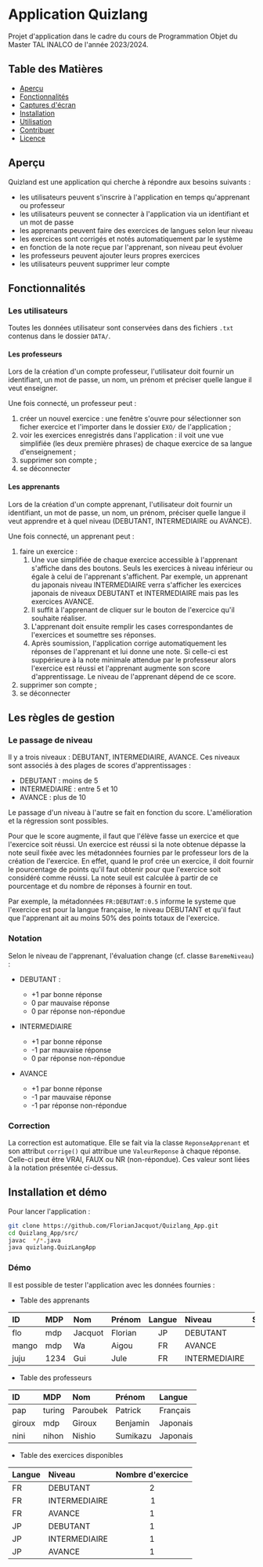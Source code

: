 # Application Quizlang
Projet d'application dans le cadre du cours de Programmation Objet du Master TAL INALCO de l'année 2023/2024.

## Table des Matières

- [Aperçu](#aperçu)
- [Fonctionnalités](#fonctionnalités)
- [Captures d'écran](#captures-décran)
- [Installation](#installation)
- [Utilisation](#utilisation)
- [Contribuer](#contribuer)
- [Licence](#licence)

## Aperçu

Quizland est une application qui cherche à répondre aux besoins suivants :
- les utilisateurs peuvent s'inscrire à l'application en temps qu'apprenant ou professeur
- les utilisateurs peuvent se connecter à l'application via un identifiant et un mot de passe
- les apprenants peuvent faire des exercices de langues selon leur niveau
- les exercices sont corrigés et notés automatiquement par le système
- en fonction de la note reçue par l'apprenant, son niveau peut évoluer
- les professeurs peuvent ajouter leurs propres exercices
- les utilisateurs peuvent supprimer leur compte

## Fonctionnalités

### Les utilisateurs

Toutes les données utilisateur sont conservées dans des fichiers `.txt` contenus dans le dossier `DATA/`.

#### Les professeurs

Lors de la création d'un compte professeur, l'utilisateur doit fournir un identifiant, un mot de passe, un nom, un prénom et préciser quelle langue il veut enseigner.

Une fois connecté, un professeur peut :
1. créer un nouvel exercice : une fenêtre s'ouvre pour sélectionner son ficher exercice et l'importer dans le dossier `EXO/` de l'application ;
2. voir les exercices enregistrés dans l'application : il voit une vue simplifiée (les deux première phrases) de chaque exercice de sa langue d'enseignement ;
3. supprimer son compte ;
4. se déconnecter


#### Les apprenants

Lors de la création d'un compte apprenant, l'utilisateur doit fournir un identifiant, un mot de passe, un nom, un prénom, préciser quelle langue il veut apprendre et à quel niveau (DEBUTANT, INTERMEDIAIRE ou AVANCE).

Une fois connecté, un apprenant peut :
1. faire un exercice :
    1. Une vue simplifiée de chaque exercice accessible à l'apprenant  s'affiche dans des boutons. Seuls les exercices à niveau inférieur ou égale à celui de l'apprenant s'affichent. Par exemple, un apprenant du japonais niveau INTERMEDIAIRE verra s'afficher les exercices japonais de niveaux DEBUTANT et INTERMEDIAIRE mais pas les exercices AVANCE.  
    2. Il suffit à l'apprenant de cliquer sur le bouton de l'exercice qu'il souhaite réaliser.
    3. L'apprenant doit ensuite remplir les cases correspondantes de l'exercices et soumettre ses réponses.
    4. Après soumission, l'application corrige automatiquement les réponses de l'apprenant et lui donne une note. Si celle-ci est suppérieure à la note minimale attendue par le professeur alors l'exercice est réussi et l'apprenant augmente son score d'apprentissage. Le niveau de l'apprenant dépend de ce score.
2. supprimer son compte ;
3. se déconnecter

## Les règles de gestion

### Le passage de niveau

Il y a trois niveaux : DEBUTANT, INTERMEDIAIRE, AVANCE. Ces niveaux sont associés à des plages de scores d'apprentissages :
- DEBUTANT : moins de 5
- INTERMEDIAIRE : entre 5 et 10
- AVANCE : plus de 10

Le passage d'un niveau à l'autre se fait en fonction du score. L'amélioration et la régression sont possibles.

Pour que le score augmente, il faut que l'élève fasse un exercice et que l'exercice soit réussi. Un exercice est réussi si la note obtenue dépasse la note seuil fixée avec les métadonnées fournies par le professeur lors de la création de l'exercice. En effet, quand le prof crée un exercice, il doit fournir le pourcentage de points qu'il faut obtenir pour que l'exercice soit considéré comme réussi. La note seuil est calculée à partir de ce pourcentage et du nombre de réponses à fournir en tout.

Par exemple, la métadonnées `FR:DEBUTANT:0.5` informe le systeme que l'exercice est pour la langue française, le niveau DEBUTANT et qu'il faut que l'apprenant ait au moins 50% des points totaux de l'exercice. 

### Notation

Selon le niveau de l'apprenant, l'évaluation change (cf. classe `BaremeNiveau`) :
- DEBUTANT :
    - +1 par bonne réponse
    - 0 par mauvaise réponse
    - 0 par réponse non-répondue

- INTERMEDIAIRE
    - +1 par bonne réponse
    - -1 par mauvaise réponse
    - 0 par réponse non-répondue

- AVANCE
    - +1 par bonne réponse
    - -1 par mauvaise réponse
    - -1 par réponse non-répondue

### Correction

La correction est automatique. Elle se fait via la classe `ReponseApprenant` et son attribut `corrige()` qui attribue une `ValeurReponse` à chaque réponse. Celle-ci peut être VRAI, FAUX ou NR (non-répondue). Ces valeur sont liées à la notation présentée ci-dessus. 

## Installation et démo

Pour lancer l'application :
```bash
git clone https://github.com/FlorianJacquot/Quizlang_App.git
cd Quizlang_App/src/
javac  */*.java
java quizlang.QuizLangApp
```

### Démo

Il est possible de tester l'application avec les données fournies :

- Table des apprenants 

ID | MDP | Nom | Prénom | Langue | Niveau | Score  
:--- | :--- | :--- | :--- |  :---: | :--- |  :---:   
flo | mdp | Jacquot | Florian | JP | DEBUTANT | 4  
mango|mdp|Wa|Aigou|FR|AVANCE|10
juju|1234|Gui|Jule|FR|INTERMEDIAIRE|9  

- Table des professeurs 

ID | MDP | Nom | Prénom | Langue   
:--- | :--- | :--- | :--- |  :---    
pap | turing | Paroubek | Patrick | Français    
giroux | mdp | Giroux | Benjamin | Japonais  
nini | nihon | Nishio | Sumikazu |Japonais  

- Table des exercices disponibles

Langue | Niveau | Nombre d'exercice  
:--- | :--- | :---:  
FR | DEBUTANT | 2  
FR | INTERMEDIAIRE | 1  
FR | AVANCE | 1  
JP | DEBUTANT | 1  
JP | INTERMEDIAIRE | 1  
JP | AVANCE | 1  
